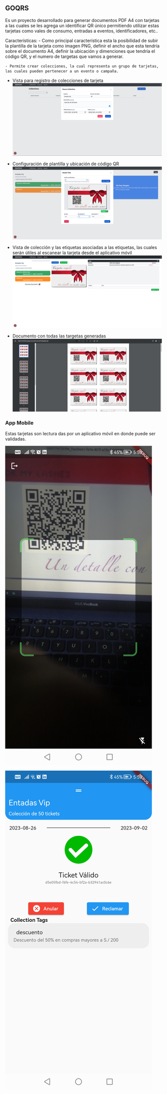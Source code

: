 ## GOQRS

Es un proyecto desarrollado para generar documentos PDF A4 con tarjetas a las cuales se les agrega un identificar QR único permitiendo utilizar estas tarjetas como vales de consumo, entradas a eventos, identificadores, etc..

Características:
    - Como principal característica esta la posibilidad de subir la plantilla de la tarjeta como imagen PNG, definir el ancho que esta tendría sobre el documento A4, definir la ubicación y dimenciones que tendría el código QR, y el numero de targetas que vamos a generar.

    - Permite crear colecciones, la cual representa un grupo de tarjetas, las cuales pueden pertenecer a un evento o campaña.

- Vista para registro de colecciones de tarjeta
![Image Colleciones](./imgs/collections.png)

- Configuración de plantilla y ubicación de código QR
![Image Plantillas](./imgs/template.png)

- Vista de colección y las etiquetas asociadas a las etiquetas, las cuales serán útiles al escanear la tarjeta desde el aplicativo móvil
![Image Colleciones](./imgs/tags.png)

- Documento con todas las targetas generadas
![Tarjetas](./imgs/generado.png)


### App Mobile

Estas tarjetas son lectura das por un aplicativo móvil en donde puede ser validadas.

![Image Colleciones](./imgs/qr-scaner.jpg)

![Image Colleciones](./imgs/valido.jpg)